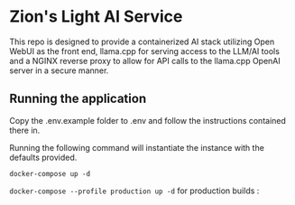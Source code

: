 # Zion's Light AI Service

This repo is designed to provide a containerized AI stack utilizing Open WebUI as the front end, llama.cpp for serving access to the LLM/AI tools and a NGINX reverse proxy to allow for API calls to the llama.cpp OpenAI server in a secure manner.

## Running the application

Copy the .env.example folder to .env and follow the instructions contained there in.

Running the following command will instantiate the instance with the defaults provided.

``` docker-compose up -d ```

``` docker-compose --profile production up -d ``` for production builds
: 
